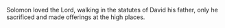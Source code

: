 Solomon loved the Lord, walking in the statutes of David his father, only he sacrificed and made offerings at the high places.
